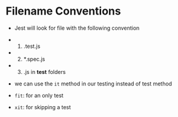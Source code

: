 # Filename Conventions

- Jest will look for file with the following convention
- 1. .test.js
- 2. \*.spec.js
- 3. .js in **test** folders

- we can use the `it` method in our testing instead of test method
- `fit`: for an only test
- `xit`: for skipping a test
